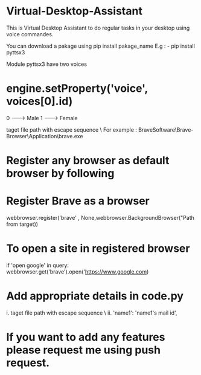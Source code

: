 # Virtual-Desktop-Assistant
This is Virtual Desktop Assistant to do regular tasks in your desktop using voice commandes.

You can download a pakage using pip install pakage_name 
E.g : - pip install pyttsx3

Module pyttsx3 have two voices 
# engine.setProperty('voice', voices[0].id)
  0 ---> Male
  1 ---> Female

taget file path with escape sequence \\
For example : 
BraveSoftware\\Brave-Browser\\Application\\brave.exe

# Register any browser as default browser by following 
# Register Brave as a browser 
webbrowser.register('brave' , None,webbrowser.BackgroundBrowser("Path from target))

# To open a site in registered browser
if 'open google' in query:
    webbrowser.get('brave').open('https://www.google.com)

# Add appropriate details in code.py 
i. taget file path with escape sequence \\
ii. 'name1': 'name1's mail id',


# If you want to add any features please request me using push request.
